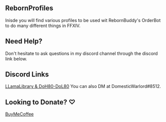 ## RebornProfiles
Inisde you will find various profiles to be used wit RebornBuddy's OrderBot to do many different things in FFXIV.

## Need Help?
Don't hesitate to ask questions in my discord channel through the discord link below.

## Discord Links
[LLamaLibrary & DoH80-DoL80](https://discord.gg/GRczqQj)
You can also DM at DomesticWarlord#8512.

## Looking to Donate? ♡
[BuyMeCoffee](https://ko-fi.com/domesticwarlord86)
